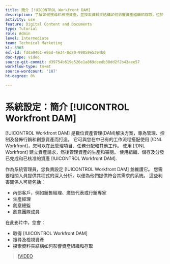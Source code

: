 ```yaml
---
title: 簡介 [!UICONTROL Workfront DAM]
description: 了解如何搜尋和檢視資產，並探索資料夾結構如何影響資產組織和存取，位於 [!UICONTROL Workfront DAM].
activity: use
feature: Digital Content and Documents
type: Tutorial
role: Admin
level: Intermediate
team: Technical Marketing
kt: 8965
exl-id: fdda9461-e96d-4e34-8d80-99059e5394b0
doc-type: video
source-git-commit: d39754b619e526e1a869deedb38dd2f2b43aee57
workflow-type: tm+mt
source-wordcount: '187'
ht-degree: 0%

---
```


# 系統設定：簡介 [!UICONTROL Workfront DAM]

[!UICONTROL Workfront DAM] 是數位資產管理(DAM)解決方案，專為管理、控制及發佈行銷和創意資產而打造。 它可與您在中已有的工作流程搭配使用 [!DNL Workfront]，您可以在此管理項目、任務分配和其他工作。 使用 [!DNL Workfront] 建立資產請求，然後管理資產的生產和審閱。 使用組織、儲存及分發已完成和已核准的資產 [!UICONTROL Workfront DAM].


作為系統管理員，您負責設定 [!UICONTROL Workfront DAM] 並維護它。 您需要相關人員提供其程式的深入分析，以便為他們提供符合其需求的系統。 這些利害關係人可能包括：

* 內部客戶，例如銷售經理、廣告代表或行銷專家
* 生產經理
* 創意總監
* 創意團隊成員

在此影片中，您會：

* 取得 [!UICONTROL Workfront DAM]
* 搜尋及檢視資產
* 探索資料夾結構如何影響資產組織和存取

>[!VIDEO](https://video.tv.adobe.com/v/335228/?quality=12)
